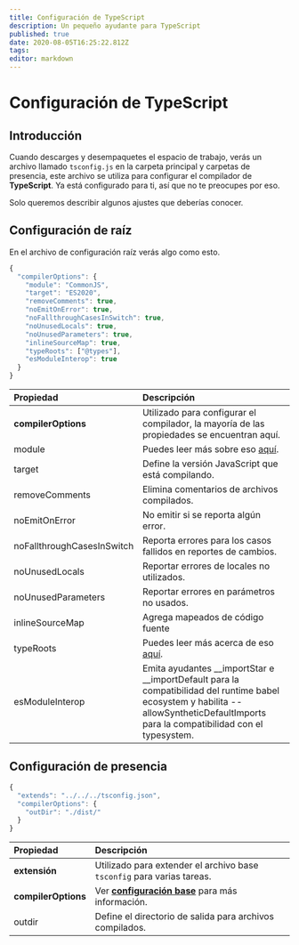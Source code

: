 ```yaml
---
title: Configuración de TypeScript
description: Un pequeño ayudante para TypeScript
published: true
date: 2020-08-05T16:25:22.812Z
tags:
editor: markdown
---
```


# Configuración de TypeScript

## Introducción

Cuando descarges y desempaquetes el espacio de trabajo, verás un archivo llamado `tsconfig.js` en la carpeta principal y carpetas de presencia, este archivo se utiliza para configurar el compilador de **TypeScript**. Ya está configurado para ti, así que no te preocupes por eso.

Solo queremos describir algunos ajustes que deberías conocer.

## Configuración de raíz

En el archivo de configuración raíz verás algo como esto.

```javascript
{
  "compilerOptions": {
    "module": "CommonJS",
    "target": "ES2020",
    "removeComments": true,
    "noEmitOnError": true,
    "noFallthroughCasesInSwitch": true,
    "noUnusedLocals": true,
    "noUnusedParameters": true,
    "inlineSourceMap": true,
    "typeRoots": ["@types"],
    "esModuleInterop": true
  }
}
```

| Propiedad                  | Descripción                                                                                                                                                                               |
|:-------------------------- |:----------------------------------------------------------------------------------------------------------------------------------------------------------------------------------------- |
| **compilerOptions**        | Utilizado para configurar el compilador, la mayoría de las propiedades se encuentran aquí.                                                                                                |
| module                     | Puedes leer más sobre eso [aquí](https://www.typescriptlang.org/docs/handbook/modules.html).                                                                                              |
| target                     | Define la versión JavaScript que está compilando.                                                                                                                                         |
| removeComments             | Elimina comentarios de archivos compilados.                                                                                                                                               |
| noEmitOnError              | No emitir si se reporta algún error.                                                                                                                                                      |
| noFallthroughCasesInSwitch | Reporta errores para los casos fallidos en reportes de cambios.                                                                                                                           |
| noUnusedLocals             | Reportar errores de locales no utilizados.                                                                                                                                                |
| noUnusedParameters         | Reportar errores en parámetros no usados.                                                                                                                                                 |
| inlineSourceMap            | Agrega mapeados de código fuente                                                                                                                                                          |
| typeRoots                  | Puedes leer más acerca de eso [aquí](https://www.typescriptlang.org/docs/handbook/tsconfig-json.html#types-typeroots-and-types).                                                          |
| esModuleInterop            | Emita ayudantes __importStar e __importDefault para la compatibilidad del runtime babel ecosystem y habilita --allowSyntheticDefaultImports para la compatibilidad con el typesystem. |

## Configuración de presencia

```javascript
{
  "extends": "../../../tsconfig.json",
  "compilerOptions": {
    "outDir": "./dist/"
  }
}
```

| Propiedad           | Descripción                                                                                   |
|:------------------- |:--------------------------------------------------------------------------------------------- |
| **extensión**       | Utilizado para extender el archivo base `tsconfig` para varias tareas.                        |
| **compilerOptions** | Ver [**configuración base**](/dev/presence/tsconfig#root-configuration) para más información. |
| outdir              | Define el directorio de salida para archivos compilados.                                      |
